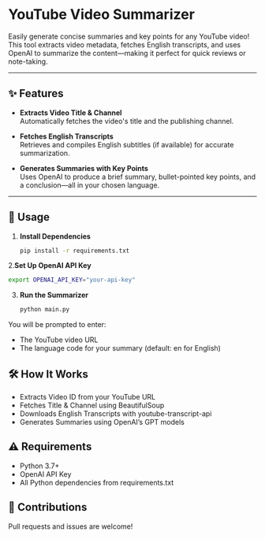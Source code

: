 # YouTube Video Summarizer

Easily generate concise summaries and key points for any YouTube video!  
This tool extracts video metadata, fetches English transcripts, and uses OpenAI to summarize the content—making it perfect for quick reviews or note-taking.

---

## ✨ Features

- **Extracts Video Title & Channel**  
  Automatically fetches the video's title and the publishing channel.

- **Fetches English Transcripts**  
  Retrieves and compiles English subtitles (if available) for accurate summarization.

- **Generates Summaries with Key Points**  
  Uses OpenAI to produce a brief summary, bullet-pointed key points, and a conclusion—all in your chosen language.

---

## 🚀 Usage

1. **Install Dependencies**

   ```bash
   pip install -r requirements.txt
   ```
2.**Set Up OpenAI API Key**

  ```bash
  export OPENAI_API_KEY="your-api-key"
  ```
3. **Run the Summarizer**

   ```bash
   python main.py
   ```

You will be prompted to enter:
- The YouTube video URL
- The language code for your summary (default: en for English)

## 🛠️ How It Works
- Extracts Video ID from your YouTube URL
- Fetches Title & Channel using BeautifulSoup
- Downloads English Transcripts with youtube-transcript-api
- Generates Summaries using OpenAI’s GPT models
  
## ⚠️ Requirements
- Python 3.7+
- OpenAI API Key
- All Python dependencies from requirements.txt

## 🤝 Contributions
Pull requests and issues are welcome!


